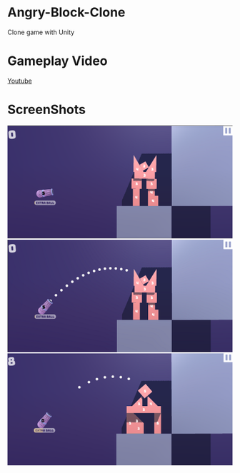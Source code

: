 # Angry-Block-Clone
Clone game with Unity


# Gameplay Video
[Youtube](https://youtu.be/d7E0e8erQJA)

# ScreenShots
![ScreenShot](https://github.com/BerkEncami/Angry-Block-Clone/blob/main/ScreenShots/1.png)
![ScreenShot](https://github.com/BerkEncami/Angry-Block-Clone/blob/main/ScreenShots/2.png)
![ScreenShot](https://github.com/BerkEncami/Angry-Block-Clone/blob/main/ScreenShots/3.png)
